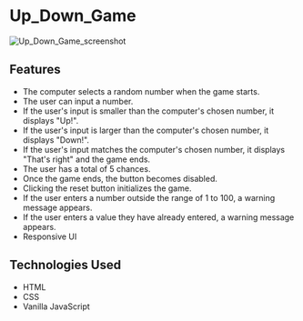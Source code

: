 # Up_Down_Game
![Up_Down_Game_screenshot](https://github.com/hyunwookkim418/Up_Down_Game/assets/101606092/4b0bd593-64c1-4c1c-8b84-c944edb33d1e)

## Features
* The computer selects a random number when the game starts.
* The user can input a number.
* If the user's input is smaller than the computer's chosen number, it displays "Up!".
* If the user's input is larger than the computer's chosen number, it displays "Down!".
* If the user's input matches the computer's chosen number, it displays "That's right" and the game ends.
* The user has a total of 5 chances.
* Once the game ends, the button becomes disabled.
* Clicking the reset button initializes the game.
* If the user enters a number outside the range of 1 to 100, a warning message appears.
* If the user enters a value they have already entered, a warning message appears.
* Responsive UI

## Technologies Used
* HTML
* CSS
* Vanilla JavaScript
